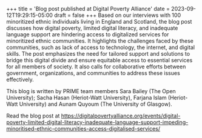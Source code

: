 +++
title = 'Blog post published at Digital Poverty Alliance'
date = 2023-09-12T19:29:15-05:00
draft = false
+++
Based on our interviews with 100 minoritized ethnic individuals living in England and Scotland, the blog post discusses how digital poverty, limited digital literacy, and inadequate language support are hindering access to digitalized services for minoritized ethnic communities. It highlights the challenges faced by these communities, such as lack of access to technology, the internet, and digital skills. The post emphasizes the need for tailored support and solutions to bridge this digital divide and ensure equitable access to essential services for all members of society. It also calls for collaborative efforts between government, organizations, and communities to address these issues effectively.

This blog is written by PRIME team members Sara Bailey (The Open University); Sacha Hasan (Heriot-Watt University), Farjana Islam (Heriot-Watt University) and Aunam Quyoum (The University of Glasgow).

Read the blog post at https://digitalpovertyalliance.org/events/digital-poverty-limited-digital-literacy-inadequate-language-support-impeding-minoritised-ethnic-communities-access-digitalised-services/

 
